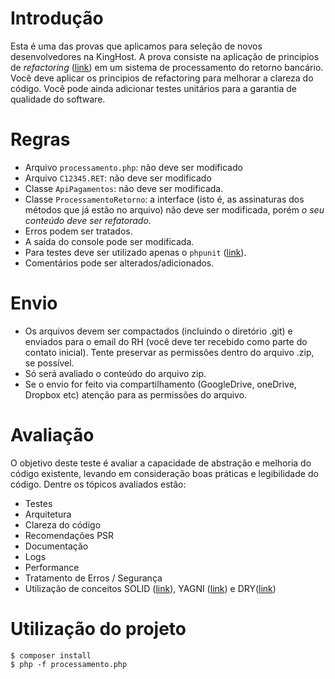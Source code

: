 # Introdução
Esta é uma das provas que aplicamos para seleção de novos desenvolvedores na KingHost. A prova consiste na aplicação de principios de _refactoring_ ([link](https://pt.wikipedia.org/wiki/Refatora%C3%A7%C3%A3o)) em um sistema de processamento do retorno bancário. Você deve aplicar os principios de refactoring para melhorar a clareza do código. Você pode ainda adicionar testes unitários para a garantia de qualidade do software.

# Regras

- Arquivo `processamento.php`: não deve ser modificado
- Arquivo `C12345.RET`: não deve ser modificado
- Classe `ApiPagamentos`: não deve ser modificada.
- Classe `ProcessamentoRetorno`: a interface (isto é, as assinaturas dos métodos que já estão no arquivo) não deve ser modificada, porém *o seu conteúdo deve ser refatorado*.
- Erros podem ser tratados.
- A saída do console pode ser modificada.
- Para testes deve ser utilizado apenas o `phpunit` ([link](https://phpunit.de/)).
- Comentários pode ser alterados/adicionados.

# Envio
- Os arquivos devem ser compactados (incluindo o diretório .git) e enviados para o email do RH (você deve ter recebido como parte do contato inicial). Tente preservar as permissões dentro do arquivo .zip, se possível.
- Só será avaliado o conteúdo do arquivo zip.
- Se o envio for feito via compartilhamento (GoogleDrive, oneDrive, Dropbox etc) atenção para as permissões do arquivo.

# Avaliação
O objetivo deste teste é avaliar a capacidade de abstração e melhoria do código existente, levando em consideração boas práticas e legibilidade do código. Dentre os tópicos avaliados estão:
- Testes
- Arquitetura
- Clareza do código
- Recomendações PSR
- Documentação
- Logs
- Performance
- Tratamento de Erros / Segurança
- Utilização de conceitos SOLID ([link](https://en.wikipedia.org/wiki/SOLID_(object-oriented_design))), YAGNI ([link](https://en.wikipedia.org/wiki/You_aren%27t_gonna_need_it)) e DRY([link](https://en.wikipedia.org/wiki/Don%27t_repeat_yourself))


# Utilização do projeto

```
$ composer install
$ php -f processamento.php
```
